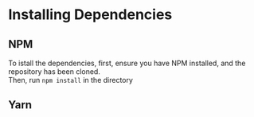 # Installing Dependencies
## NPM
To istall the dependencies, first, ensure you have NPM installed, and the repository has been cloned.<br>
Then, run ```npm install``` in the directory

## Yarn
